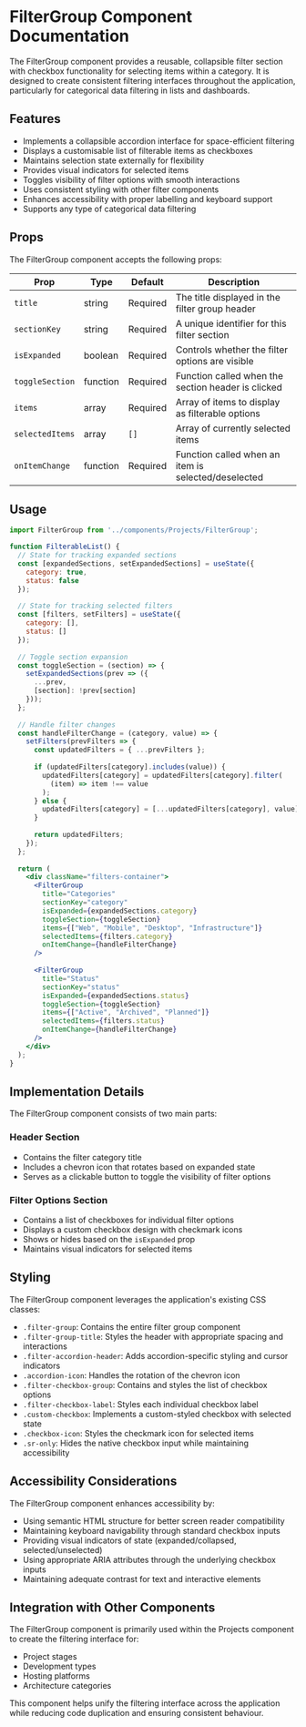 # FilterGroup Component Documentation

The FilterGroup component provides a reusable, collapsible filter section with checkbox functionality for selecting items within a category. It is designed to create consistent filtering interfaces throughout the application, particularly for categorical data filtering in lists and dashboards.

## Features

- Implements a collapsible accordion interface for space-efficient filtering
- Displays a customisable list of filterable items as checkboxes
- Maintains selection state externally for flexibility
- Provides visual indicators for selected items
- Toggles visibility of filter options with smooth interactions
- Uses consistent styling with other filter components
- Enhances accessibility with proper labelling and keyboard support
- Supports any type of categorical data filtering

## Props

The FilterGroup component accepts the following props:

| Prop            | Type     | Default  | Description                                         |
| --------------- | -------- | -------- | --------------------------------------------------- |
| `title`         | string   | Required | The title displayed in the filter group header      |
| `sectionKey`    | string   | Required | A unique identifier for this filter section         |
| `isExpanded`    | boolean  | Required | Controls whether the filter options are visible     |
| `toggleSection` | function | Required | Function called when the section header is clicked  |
| `items`         | array    | Required | Array of items to display as filterable options     |
| `selectedItems` | array    | `[]`     | Array of currently selected items                   |
| `onItemChange`  | function | Required | Function called when an item is selected/deselected |

## Usage

```jsx
import FilterGroup from '../components/Projects/FilterGroup';

function FilterableList() {
  // State for tracking expanded sections
  const [expandedSections, setExpandedSections] = useState({
    category: true,
    status: false
  });
  
  // State for tracking selected filters
  const [filters, setFilters] = useState({
    category: [],
    status: []
  });
  
  // Toggle section expansion
  const toggleSection = (section) => {
    setExpandedSections(prev => ({
      ...prev,
      [section]: !prev[section]
    }));
  };
  
  // Handle filter changes
  const handleFilterChange = (category, value) => {
    setFilters(prevFilters => {
      const updatedFilters = { ...prevFilters };
      
      if (updatedFilters[category].includes(value)) {
        updatedFilters[category] = updatedFilters[category].filter(
          (item) => item !== value
        );
      } else {
        updatedFilters[category] = [...updatedFilters[category], value];
      }
      
      return updatedFilters;
    });
  };
  
  return (
    <div className="filters-container">
      <FilterGroup 
        title="Categories"
        sectionKey="category"
        isExpanded={expandedSections.category}
        toggleSection={toggleSection}
        items={["Web", "Mobile", "Desktop", "Infrastructure"]}
        selectedItems={filters.category}
        onItemChange={handleFilterChange}
      />
      
      <FilterGroup 
        title="Status"
        sectionKey="status"
        isExpanded={expandedSections.status}
        toggleSection={toggleSection}
        items={["Active", "Archived", "Planned"]}
        selectedItems={filters.status}
        onItemChange={handleFilterChange}
      />
    </div>
  );
}
```

## Implementation Details

The FilterGroup component consists of two main parts:

### Header Section

- Contains the filter category title
- Includes a chevron icon that rotates based on expanded state
- Serves as a clickable button to toggle the visibility of filter options

### Filter Options Section

- Contains a list of checkboxes for individual filter options
- Displays a custom checkbox design with checkmark icons
- Shows or hides based on the `isExpanded` prop
- Maintains visual indicators for selected items

## Styling

The FilterGroup component leverages the application's existing CSS classes:

- `.filter-group`: Contains the entire filter group component
- `.filter-group-title`: Styles the header with appropriate spacing and interactions
- `.filter-accordion-header`: Adds accordion-specific styling and cursor indicators
- `.accordion-icon`: Handles the rotation of the chevron icon
- `.filter-checkbox-group`: Contains and styles the list of checkbox options
- `.filter-checkbox-label`: Styles each individual checkbox label
- `.custom-checkbox`: Implements a custom-styled checkbox with selected state
- `.checkbox-icon`: Styles the checkmark icon for selected items
- `.sr-only`: Hides the native checkbox input while maintaining accessibility

## Accessibility Considerations

The FilterGroup component enhances accessibility by:

- Using semantic HTML structure for better screen reader compatibility
- Maintaining keyboard navigability through standard checkbox inputs
- Providing visual indicators of state (expanded/collapsed, selected/unselected)
- Using appropriate ARIA attributes through the underlying checkbox inputs
- Maintaining adequate contrast for text and interactive elements

## Integration with Other Components

The FilterGroup component is primarily used within the Projects component to create the filtering interface for:

- Project stages
- Development types
- Hosting platforms
- Architecture categories

This component helps unify the filtering interface across the application while reducing code duplication and ensuring consistent behaviour.
